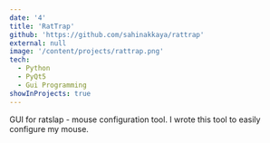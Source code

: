```yaml
---
date: '4'
title: 'RatTrap'
github: 'https://github.com/sahinakkaya/rattrap'
external: null
image: '/content/projects/rattrap.png'
tech:
  - Python
  - PyQt5
  - Gui Programming
showInProjects: true
---
```


GUI for ratslap - mouse configuration tool. I wrote this tool to easily configure my mouse.
